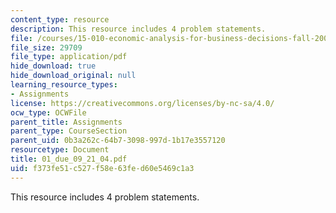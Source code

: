 ```yaml
---
content_type: resource
description: This resource includes 4 problem statements.
file: /courses/15-010-economic-analysis-for-business-decisions-fall-2004/f373fe51c527f58e63fed60e5469c1a3_01_due_09_21_04.pdf
file_size: 29709
file_type: application/pdf
hide_download: true
hide_download_original: null
learning_resource_types:
- Assignments
license: https://creativecommons.org/licenses/by-nc-sa/4.0/
ocw_type: OCWFile
parent_title: Assignments
parent_type: CourseSection
parent_uid: 0b3a262c-64b7-3098-997d-1b17e3557120
resourcetype: Document
title: 01_due_09_21_04.pdf
uid: f373fe51-c527-f58e-63fe-d60e5469c1a3
---
```

This resource includes 4 problem statements.